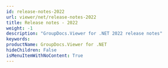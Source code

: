```yaml
---
id: release-notes-2022
url: viewer/net/release-notes-2022
title: Release notes - 2022
weight: -1
description: "GroupDocs.Viewer for .NET 2022 release notes"
keywords: 
productName: GroupDocs.Viewer for .NET
hideChildren: False
isMenuItemWithNoContent: True
---
```

